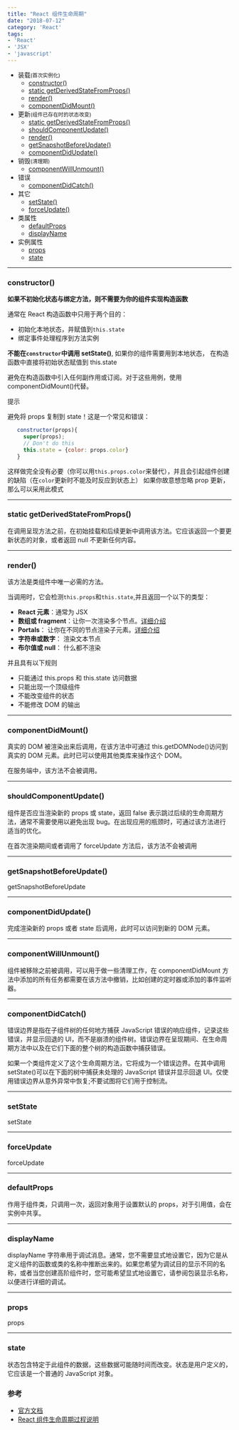 ```yaml
---
title: "React 组件生命周期"
date: "2018-07-12"
category: 'React'
tags:
- 'React'
- 'JSX'
- 'javascript'
---
```


- 装载<small>(首次实例化)</small>
  - [constructor()](#constructor)
  - [static getDerivedStateFromProps()](#getDerivedStateFromProps)
  - [render()](#render)
  - [componentDidMount()](#componentDidMount)
- 更新<small>(组件已存在时的状态改变)</small>
  - [static getDerivedStateFromProps()](#getDerivedStateFromProps)
  - [shouldComponentUpdate()](#shouldComponentUpdate)
  - [render()](#render)
  - [getSnapshotBeforeUpdate()](#getSnapshotBeforeUpdate)
  - [componentDidUpdate()](#componentDidUpdate)
- 销毁<small>(清理期)</small>
  - [componentWillUnmount()](#componentWillUnmount)
- 错误
  - [componentDidCatch()](#componentDidCatch)
- 其它
  - [setState()](#setState)
  - [forceUpdate()](#forceUpdate)
- 类属性
  - [defaultProps](#defaultProps)
  - [displayName](#displayName)
- 实例属性
  - [props](#props)
  - [state](#state)

---

<h3 id="constructor">constructor()</h3>

**如果不初始化状态与绑定方法，则不需要为你的组件实现构造函数**

通常在 React 构造函数中只用于两个目的：

- 初始化本地状态，并赋值到`this.state`
- 绑定事件处理程序到方法实例

**不能在`constructor`中调用 setState()**, 如果你的组件需要用到本地状态， 在构造函数中直接将初始状态赋值到 this.state

避免在构造函数中引入任何副作用或订阅。对于这些用例，使用 componentDidMount()代替。

提示

避免将 props 复制到 state！这是一个常见和错误：

```javascript
   constructor(props){
     super(props);
     // Don't do this
     this.state = {color: props.color}
   }
```

这样做完全没有必要（你可以用`this.props.color`来替代），并且会引起组件创建的缺陷（在`color`更新时不能及时反应到状态上）
如果你故意想忽略 prop 更新，那么可以采用此模式

---

<h3 id="getDerivedStateFromProps">static getDerivedStateFromProps()</h3>

在调用呈现方法之前，在初始挂载和后续更新中调用该方法。它应该返回一个要更新状态的对象，或者返回 null 不更新任何内容。

---

<h3 id="render">render()</h3>

该方法是类组件中唯一必需的方法。

当调用时，它会检测`this.props`和`this.state`,并且返回一个以下的类型：

- **React 元素**：通常为 JSX
- **数组或 fragment**：让你一次渲染多个节点。[详细介绍](https://reactjs.org/docs/fragments.html)
- **Portals**： 让你在不同的节点渲染子元素。[详细介绍](https://reactjs.org/docs/portals.html)
- **字符串或数字**： 渲染文本节点
- **布尔值或 null**： 什么都不渲染

并且具有以下规则

- 只能通过 this.props 和 this.state 访问数据
- 只能出现一个顶级组件
- 不能改变组件的状态
- 不能修改 DOM 的输出

---

<h3 id="componentDidMount">componentDidMount()</h3>

真实的 DOM 被渲染出来后调用，在该方法中可通过 this.getDOMNode()访问到真实的 DOM 元素。此时已可以使用其他类库来操作这个 DOM。

在服务端中，该方法不会被调用。

---

<h3 id="shouldComponentUpdate">shouldComponentUpdate()</h3>

组件是否应当渲染新的 props 或 state，返回 false 表示跳过后续的生命周期方法，通常不需要使用以避免出现 bug。在出现应用的瓶颈时，可通过该方法进行适当的优化。

在首次渲染期间或者调用了 forceUpdate 方法后，该方法不会被调用

---

<h3 id="getSnapshotBeforeUpdate">getSnapshotBeforeUpdate()</h3>

getSnapshotBeforeUpdate

---

<h3 id="componentDidUpdate">componentDidUpdate()</h3>

完成渲染新的 props 或者 state 后调用，此时可以访问到新的 DOM 元素。

---

<h3 id="componentWillUnmount">componentWillUnmount()</h3>

组件被移除之前被调用，可以用于做一些清理工作，在 componentDidMount 方法中添加的所有任务都需要在该方法中撤销，比如创建的定时器或添加的事件监听器。

---

<h3 id="componentDidCatch">componentDidCatch()</h3>

错误边界是指在子组件树的任何地方捕获 JavaScript 错误的响应组件，记录这些错误，并显示回退的 UI，而不是崩溃的组件树。错误边界在呈现期间、在生命周期方法中以及在它们下面的整个树的构造函数中捕获错误。

如果一个类组件定义了这个生命周期方法，它将成为一个错误边界。在其中调用 setState()可以在下面的树中捕获未处理的 JavaScript 错误并显示回退 UI。仅使用错误边界从意外异常中恢复;不要试图将它们用于控制流。

---

<h3 id="setState">setState</h3>

setState

---

<h3 id="forceUpdate">forceUpdate</h3>

forceUpdate

---

<h3 id="defaultProps">defaultProps</h3>

作用于组件类，只调用一次，返回对象用于设置默认的 props，对于引用值，会在实例中共享。

---

<h3 id="displayName">displayName</h3>

displayName 字符串用于调试消息。通常，您不需要显式地设置它，因为它是从定义组件的函数或类的名称中推断出来的。如果您希望为调试目的显示不同的名称，或者当您创建高阶组件时，您可能希望显式地设置它，请参阅包装显示名称，以便进行详细的调试。

---

<h3 id="props">props</h3>

props

---

<h3 id="state">state</h3>

状态包含特定于此组件的数据，这些数据可能随时间而改变。状态是用户定义的，它应该是一个普通的 JavaScript 对象。

### 参考

- [官方文档][1]
- [React 组件生命周期过程说明][2]

[1]: https://reactjs.org/docs/react-component.html "React官方文档"
[2]: http://react-china.org/t/react/1740 "React组件生命周期过程说明"
